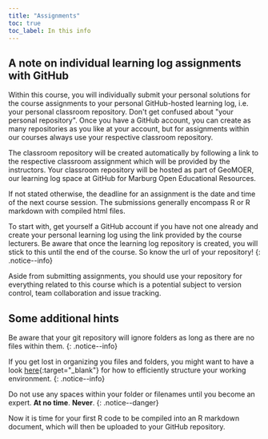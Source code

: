 ```yaml
---
title: "Assignments"
toc: true
toc_label: In this info
---
```


## A note on individual learning log assignments with GitHub
Within this course, you will individually submit your personal solutions for the course assignments to your personal GitHub-hosted learning log, i.e. your personal classroom repository. Don't get confused about "your personal repository". Once you have a GitHub account, you can create as many repositories as you like at your account, but for assignments within our courses always use your respective classroom repository.

The classroom repository will be created automatically by following a link to the respective classroom assignment which will be provided by the instructors. Your classroom repository will be hosted as part of GeoMOER, our learning log space at GitHub for Marburg Open Educational Resources.

If not stated otherwise, the deadline for an assignment is the date and time of the next course session. The submissions generally encompass R or R markdown with compiled html files.

To start with, get yourself a GitHub account if you have not one already and create your personal learning log using the link provided by the course lecturers. Be aware that once the learning log repository is created, you will stick to this until the end of the course.
So know the url of your repository!
{: .notice--info}

Aside from submitting assignments, you should use your repository for everything related to this course which is a potential subject to version control, team collaboration and issue tracking.

## Some additional hints

Be aware that your git repository will ignore folders as long as there are no files within them.
{: .notice--info}

If you get lost in organizing you files and folders, 
you might want to have a look [here](https://geomoer.github.io/moer-base-r/unit05/unit05-01_Intro.html){:target="_blank"} for how to efficiently structure your working environment.
{: .notice--info}

Do not use any spaces within your folder or filenames until you become an expert. **At no time**. **Never**. 
{: .notice--danger}

Now it is time for your first R code to be compiled into an R markdown document, which will then be uploaded to your GitHub repository.
